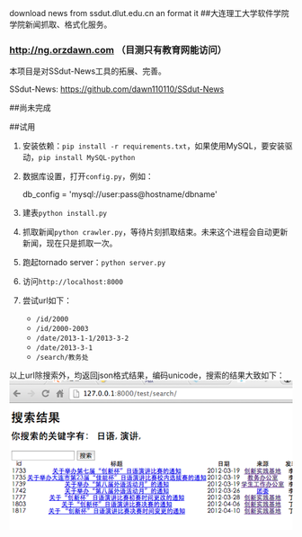 download news from ssdut.dlut.edu.cn an format it
##大连理工大学软件学院学院新闻抓取、格式化服务。
### http://ng.orzdawn.com （目测只有教育网能访问）


本项目是对SSdut-News工具的拓展、完善。

SSdut-News: https://github.com/dawn110110/SSdut-News

##尚未完成

##试用

1. 安装依赖：`pip install -r requirements.txt`，如果使用MySQL，要安装驱动，`pip install MySQL-python`
2. 数据库设置，打开`config.py`，例如：

    db_config = 'mysql://user:pass@hostname/dbname'

3. 建表`python install.py`
4. 抓取新闻`python crawler.py`，等待片刻抓取结束。未来这个进程会自动更新新闻，现在只是抓取一次。
5. 跑起tornado server：`python server.py`
6. 访问`http://localhost:8000`
7. 尝试url如下：
    - `/id/2000`
    - `/id/2000-2003`
    - `/date/2013-1-1/2013-3-2`
    - `/date/2013-3-1`
    - `/search/教务处`

以上url除搜索外，均返回json格式结果，编码unicode，搜索的结果大致如下：
![image](static/example.png)

